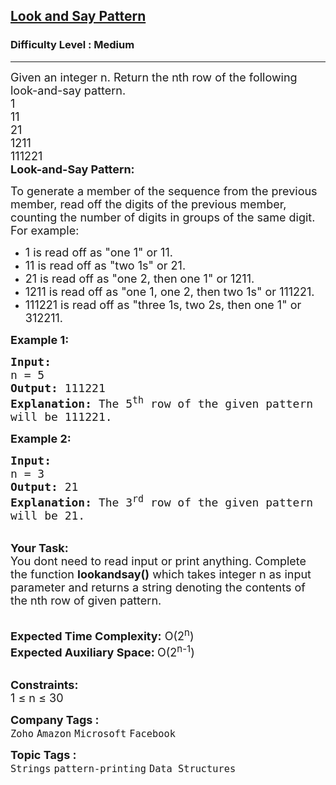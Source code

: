 <h2><a href="https://practice.geeksforgeeks.org/problems/decode-the-pattern1138/1?utm_source=gfg&utm_medium=article&utm_campaign=bottom_sticky_on_article">Look and Say Pattern</a></h2><h3>Difficulty Level : Medium</h3><hr><div class="problems_problem_content__Xm_eO"><p><span style="font-size:18px">Given an integer n.&nbsp;Return&nbsp;the nth row of the following look-and-say pattern.<br>
1<br>
11<br>
21<br>
1211<br>
111221<br>
<strong>Look-and-Say Pattern:</strong></span></p>

<p><span style="font-size:18px">To generate a member of the sequence from the previous member, read off the digits of the previous member, counting the number of digits in groups of the same digit. For example:</span></p>

<ul>
	<li><span style="font-size:18px">1 is read off as "one 1" or 11.</span></li>
	<li><span style="font-size:18px">11 is read off as "two 1s" or 21.</span></li>
	<li><span style="font-size:18px">21 is read off as "one 2, then one 1" or 1211.</span></li>
	<li><span style="font-size:18px">1211 is read off as "one 1, one 2, then two 1s" or 111221.</span></li>
	<li><span style="font-size:18px">111221 is read off as "three 1s, two 2s, then one 1" or 312211.</span></li>
</ul>

<p><span style="font-size:18px"><strong>Example 1:</strong></span></p>

<pre><span style="font-size:18px"><strong>Input:</strong>
n = 5
<strong>Output:</strong> 111221
<strong>Explanation: </strong>The 5<sup>th</sup> row of the given pattern
will be 111221.</span></pre>

<p><span style="font-size:18px"><strong>Example 2:</strong></span></p>

<pre><span style="font-size:18px"><strong>Input:</strong>
n = 3
<strong>Output:</strong> 21
<strong>Explanation: </strong>The 3<sup>rd</sup> row of the given pattern
will be 21.</span></pre>

<p><br>
<span style="font-size:18px"><strong>Your Task: &nbsp;</strong><br>
You dont need to read input or print anything. Complete the function <strong>lookandsay()</strong> which takes integer n as input parameter and returns a string denoting the contents of the nth row of given pattern.</span></p>

<p><br>
<span style="font-size:18px"><strong>Expected Time Complexity:</strong> O(2<sup>n</sup>)<br>
<strong>Expected Auxiliary Space: </strong>O(2<sup>n-1</sup>) &nbsp;</span></p>

<p><br>
<span style="font-size:18px"><strong>Constraints:</strong><br>
1 ≤ n ≤ 30</span></p>
</div><p><span style=font-size:18px><strong>Company Tags : </strong><br><code>Zoho</code>&nbsp;<code>Amazon</code>&nbsp;<code>Microsoft</code>&nbsp;<code>Facebook</code>&nbsp;<br><p><span style=font-size:18px><strong>Topic Tags : </strong><br><code>Strings</code>&nbsp;<code>pattern-printing</code>&nbsp;<code>Data Structures</code>&nbsp;